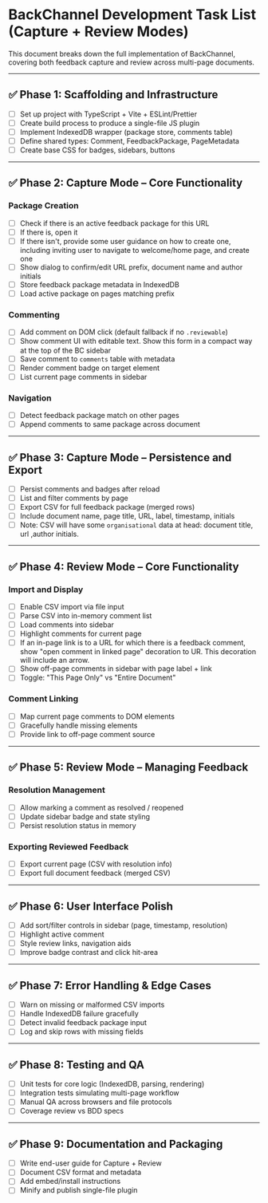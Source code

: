 # BackChannel Development Task List (Capture + Review Modes)

This document breaks down the full implementation of BackChannel, covering both feedback capture and review across multi-page documents.

---

## ✅ Phase 1: Scaffolding and Infrastructure

- [ ] Set up project with TypeScript + Vite + ESLint/Prettier
- [ ] Create build process to produce a single-file JS plugin
- [ ] Implement IndexedDB wrapper (package store, comments table)
- [ ] Define shared types: Comment, FeedbackPackage, PageMetadata
- [ ] Create base CSS for badges, sidebars, buttons

---

## ✅ Phase 2: Capture Mode – Core Functionality

### Package Creation
- [ ] Check if there is an active feedback package for this URL
- [ ] If there is, open it
- [ ] If there isn't, provide some user guidance on how to create one, including inviting user to navigate to welcome/home page, and create one
- [ ] Show dialog to confirm/edit URL prefix, document name and author initials
- [ ] Store feedback package metadata in IndexedDB
- [ ] Load active package on pages matching prefix

### Commenting
- [ ] Add comment on DOM click (default fallback if no `.reviewable`)
- [ ] Show comment UI with editable text.  Show this form in a compact way at the top of the BC sidebar
- [ ] Save comment to `comments` table with metadata
- [ ] Render comment badge on target element
- [ ] List current page comments in sidebar

### Navigation
- [ ] Detect feedback package match on other pages
- [ ] Append comments to same package across document

---

## ✅ Phase 3: Capture Mode – Persistence and Export

- [ ] Persist comments and badges after reload
- [ ] List and filter comments by page
- [ ] Export CSV for full feedback package (merged rows)
- [ ] Include document name, page title, URL, label, timestamp, initials
- [ ] Note: CSV will have some `organisational` data at head: document title, url ,author initials.

---

## ✅ Phase 4: Review Mode – Core Functionality

### Import and Display
- [ ] Enable CSV import via file input
- [ ] Parse CSV into in-memory comment list
- [ ] Load comments into sidebar
- [ ] Highlight comments for current page
- [ ] If an in-page link is to a URL for which there is a feedback comment, show "open comment in linked page" decoration to UR.  This decoration will include an arrow.
- [ ] Show off-page comments in sidebar with page label + link
- [ ] Toggle: "This Page Only" vs "Entire Document"

### Comment Linking
- [ ] Map current page comments to DOM elements
- [ ] Gracefully handle missing elements
- [ ] Provide link to off-page comment source

---

## ✅ Phase 5: Review Mode – Managing Feedback

### Resolution Management
- [ ] Allow marking a comment as resolved / reopened
- [ ] Update sidebar badge and state styling
- [ ] Persist resolution status in memory

### Exporting Reviewed Feedback
- [ ] Export current page (CSV with resolution info)
- [ ] Export full document feedback (merged CSV)

---

## ✅ Phase 6: User Interface Polish

- [ ] Add sort/filter controls in sidebar (page, timestamp, resolution)
- [ ] Highlight active comment
- [ ] Style review links, navigation aids
- [ ] Improve badge contrast and click hit-area

---

## ✅ Phase 7: Error Handling & Edge Cases

- [ ] Warn on missing or malformed CSV imports
- [ ] Handle IndexedDB failure gracefully
- [ ] Detect invalid feedback package input
- [ ] Log and skip rows with missing fields

---

## ✅ Phase 8: Testing and QA

- [ ] Unit tests for core logic (IndexedDB, parsing, rendering)
- [ ] Integration tests simulating multi-page workflow
- [ ] Manual QA across browsers and file protocols
- [ ] Coverage review vs BDD specs

---

## ✅ Phase 9: Documentation and Packaging

- [ ] Write end-user guide for Capture + Review
- [ ] Document CSV format and metadata
- [ ] Add embed/install instructions
- [ ] Minify and publish single-file plugin

